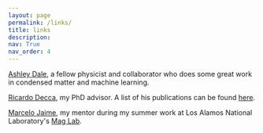 ```yaml
---
layout: page
permalink: /links/
title: links
description:
nav: True
nav_order: 4
---
```


[Ashley Dale](<https://daleas0120.github.io/>), a fellow physicist and collaborator who does some great work in condensed matter and machine learning. 

[Ricardo Decca](<https://science.iupui.edu/people-directory/people/decca-ricardo.html>), my PhD advisor. A list of his publications can be found [here](<https://scholar.google.com/citations?hl=en&user=k_iLxu8AAAAJ>).

[Marcelo Jaime](<https://scholar.google.com/citations?hl=en&user=LaH3_CoAAAAJ>), my mentor during my summer work at Los Alamos National Laboratory's [Mag Lab](<https://nationalmaglab.org/>).